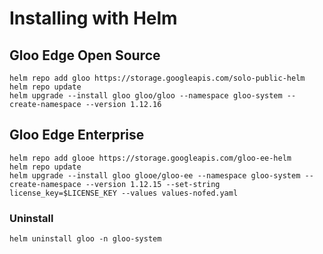 # Installing with Helm

## Gloo Edge Open Source
```
helm repo add gloo https://storage.googleapis.com/solo-public-helm
helm repo update
helm upgrade --install gloo gloo/gloo --namespace gloo-system --create-namespace --version 1.12.16
```

## Gloo Edge Enterprise
```
helm repo add glooe https://storage.googleapis.com/gloo-ee-helm
helm repo update
helm upgrade --install gloo glooe/gloo-ee --namespace gloo-system --create-namespace --version 1.12.15 --set-string license_key=$LICENSE_KEY --values values-nofed.yaml
```

### Uninstall
```
helm uninstall gloo -n gloo-system
```